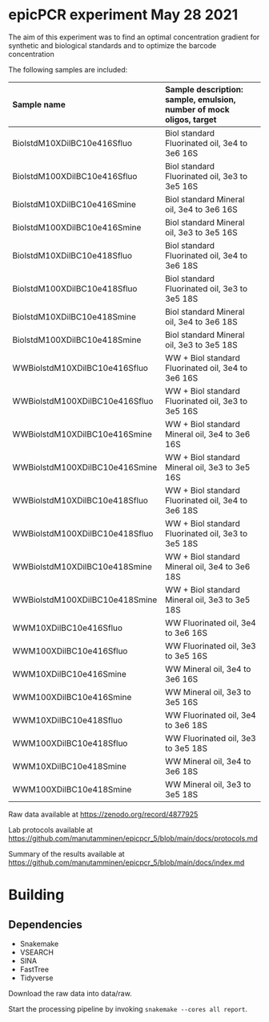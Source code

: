 # epicPCR experiment May 28 2021

The aim of this experiment was to find an optimal concentration gradient for synthetic and biological standards and to optimize the barcode concentration

The following samples are included:

| Sample name | Sample description: sample, emulsion, number of mock oligos, target  |
| :--- | :--- |
|BiolstdM10XDilBC10e416Sfluo|Biol standard	Fluorinated oil, 3e4 to 3e6	16S|
|BiolstdM100XDilBC10e416Sfluo|Biol standard	Fluorinated oil, 3e3 to 3e5	16S|
|BiolstdM10XDilBC10e416Smine|Biol standard	Mineral oil, 3e4 to 3e6	16S|
|BiolstdM100XDilBC10e416Smine|Biol standard	Mineral oil, 3e3 to 3e5	16S	|
|BiolstdM10XDilBC10e418Sfluo|Biol standard	Fluorinated oil, 3e4 to 3e6	18S|
|BiolstdM100XDilBC10e418Sfluo|Biol standard	Fluorinated oil, 3e3 to 3e5 18S|
|BiolstdM10XDilBC10e418Smine|Biol standard	Mineral oil, 3e4 to 3e6	18S|
|BiolstdM100XDilBC10e418Smine|Biol standard	Mineral oil, 3e3 to 3e5	18S|
|WWBiolstdM10XDilBC10e416Sfluo|WW + Biol standard	Fluorinated oil, 3e4 to 3e6	16S	|
|WWBiolstdM100XDilBC10e416Sfluo|WW + Biol standard	Fluorinated oil, 3e3 to 3e5	16S|
|WWBiolstdM10XDilBC10e416Smine|WW + Biol standard	Mineral oil, 3e4 to 3e6	16S|
|WWBiolstdM100XDilBC10e416Smine|WW + Biol standard	Mineral oil, 3e3 to 3e5	16S	|
|WWBiolstdM10XDilBC10e418Sfluo|WW + Biol standard	Fluorinated oil, 3e4 to 3e6	18S|
|WWBiolstdM100XDilBC10e418Sfluo|WW + Biol standard	Fluorinated oil, 3e3 to 3e5	18S|
|WWBiolstdM10XDilBC10e418Smine|WW + Biol standard	Mineral oil, 3e4 to 3e6	18S|
|WWBiolstdM100XDilBC10e418Smine|WW + Biol standard	Mineral oil, 3e3 to 3e5	18S|
|WWM10XDilBC10e416Sfluo|WW	Fluorinated oil, 3e4 to 3e6	16S|
|WWM100XDilBC10e416Sfluo|WW	Fluorinated oil, 3e3 to 3e5	16S|
|WWM10XDilBC10e416Smine|WW	Mineral oil, 3e4 to 3e6	16S	|
|WWM100XDilBC10e416Smine|WW	Mineral oil, 3e3 to 3e5	16S|
|WWM10XDilBC10e418Sfluo|WW	Fluorinated oil, 3e4 to 3e6	18S|
|WWM100XDilBC10e418Sfluo|WW	Fluorinated oil, 3e3 to 3e5	18S|
|WWM10XDilBC10e418Smine|WW	Mineral oil, 3e4 to 3e6	18S|
|WWM100XDilBC10e418Smine|WW	Mineral oil, 3e3 to 3e5	18S|


Raw data available at https://zenodo.org/record/4877925

Lab protocols available at https://github.com/manutamminen/epicpcr_5/blob/main/docs/protocols.md

Summary of the results available at https://github.com/manutamminen/epicpcr_5/blob/main/docs/index.md


# Building

## Dependencies

- Snakemake
- VSEARCH
- SINA
- FastTree
- Tidyverse

Download the raw data into data/raw.

Start the processing pipeline by invoking `snakemake --cores all report`.


